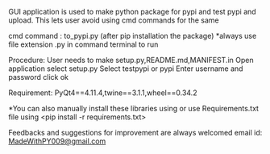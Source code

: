 
GUI application is used to make python package for pypi and test pypi and upload.
This lets user avoid using cmd commands for the same


cmd command : to_pypi.py (after pip installation the package)
	      *always use file extension .py in command terminal to run

Procedure:
	 User needs to make setup.py,README.md,MANIFEST.in
	 Open application select setup.py
	 Select testpypi or pypi
	 Enter username and password click ok
	

Requirement: PyQt4==4.11.4,twine==3.1.1,wheel==0.34.2

*You can also manually install these libraries using <pip install PyQt4> <pip install twine> <pip install wheel>
or use Requirements.txt file using <pip install -r requirements.txt>

Feedbacks and suggestions for improvement are always welcomed
email id: MadeWithPY009@gmail.com 
